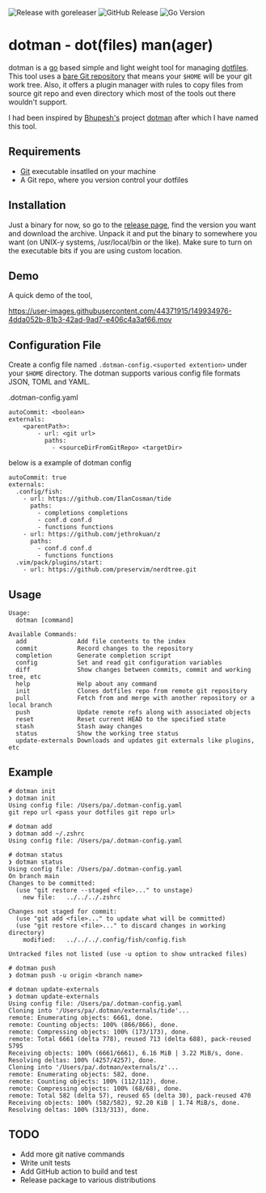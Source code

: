 ![Release with goreleaser](https://img.shields.io/github/workflow/status/pa/dotman/Release%20with%20goreleaser?label=Release%20with%20goreleaser&logo=GitHub&style=for-the-badge)
![GitHub Release](https://img.shields.io/github/v/release/pa/dotman?label=dotman%20release&logo=GitHub&style=for-the-badge)
![Go Version](https://img.shields.io/github/go-mod/go-version/pa/dotman?label=go%20version&logo=go&style=for-the-badge)

# dotman - dot(files) man(ager)

dotman is a [go](https://go.dev/) based simple and light weight tool for managing [dotfiles](https://en.wikipedia.org/wiki/Hidden_file_and_hidden_directory). This tool uses a [bare Git repository](https://www.atlassian.com/git/tutorials/dotfiles) that means your `$HOME` will be your git work tree. Also, it offers a plugin manager with rules to copy files from source git repo and even directory which most of the tools out there wouldn't support.

I had been inspired by [Bhupesh's](https://github.com/Bhupesh-V) project [dotman](https://github.com/Bhupesh-V/dotman) after which I have named this tool.

## Requirements
- [Git](https://git-scm.com/) executable insatlled on your machine
- A Git repo, where you version control your dotfiles

## Installation

Just a binary for now, so go to the [release page](https://github.com/pa/dotman/releases), find the version you want and download the archive. Unpack it and put the binary to somewhere you want (on UNIX-y systems, /usr/local/bin or the like). Make sure to turn on the executable bits if you are using custom location.

## Demo
A quick demo of the tool,

https://user-images.githubusercontent.com/44371915/149934976-4dda052b-81b3-42ad-9ad7-e406c4a3af66.mov

## Configuration File
Create a config file named `.dotman-config.<suported extention>` under your `$HOME` directory. The dotman supports various config file formats JSON, TOML and YAML.

.dotman-config.yaml
```
autoCommit: <boolean>
externals:
    <parentPath>:
        - url: <git url>
          paths:
            - <sourceDirFromGitRepo> <targetDir>
```

below is a example of dotman config

```
autoCommit: true
externals:
  .config/fish:
    - url: https://github.com/IlanCosman/tide
      paths:
        - completions completions
        - conf.d conf.d
        - functions functions
    - url: https://github.com/jethrokuan/z
      paths:
        - conf.d conf.d
        - functions functions
  .vim/pack/plugins/start:
    - url: https://github.com/preservim/nerdtree.git
```

## Usage

```
Usage:
  dotman [command]

Available Commands:
  add              Add file contents to the index
  commit           Record changes to the repository
  completion       Generate completion script
  config           Set and read git configuration variables
  diff             Show changes between commits, commit and working tree, etc
  help             Help about any command
  init             Clones dotfiles repo from remote git repository
  pull             Fetch from and merge with another repository or a local branch
  push             Update remote refs along with associated objects
  reset            Reset current HEAD to the specified state
  stash            Stash away changes
  status           Show the working tree status
  update-externals Downloads and updates git externals like plugins, etc
  ```

## Example
```
# dotman init
❯ dotman init
Using config file: /Users/pa/.dotman-config.yaml
git repo url <pass your dotfiles git repo url>

# dotman add
❯ dotman add ~/.zshrc
Using config file: /Users/pa/.dotman-config.yaml

# dotman status
❯ dotman status
Using config file: /Users/pa/.dotman-config.yaml
On branch main
Changes to be committed:
  (use "git restore --staged <file>..." to unstage)
	new file:   ../../../.zshrc

Changes not staged for commit:
  (use "git add <file>..." to update what will be committed)
  (use "git restore <file>..." to discard changes in working directory)
	modified:   ../../../.config/fish/config.fish

Untracked files not listed (use -u option to show untracked files)

# dotman push
❯ dotman push -u origin <branch name>

# dotman update-externals
❯ dotman update-externals
Using config file: /Users/pa/.dotman-config.yaml
Cloning into '/Users/pa/.dotman/externals/tide'...
remote: Enumerating objects: 6661, done.
remote: Counting objects: 100% (866/866), done.
remote: Compressing objects: 100% (173/173), done.
remote: Total 6661 (delta 778), reused 713 (delta 688), pack-reused 5795
Receiving objects: 100% (6661/6661), 6.16 MiB | 3.22 MiB/s, done.
Resolving deltas: 100% (4257/4257), done.
Cloning into '/Users/pa/.dotman/externals/z'...
remote: Enumerating objects: 582, done.
remote: Counting objects: 100% (112/112), done.
remote: Compressing objects: 100% (68/68), done.
remote: Total 582 (delta 57), reused 65 (delta 30), pack-reused 470
Receiving objects: 100% (582/582), 92.20 KiB | 1.74 MiB/s, done.
Resolving deltas: 100% (313/313), done.
```


## TODO
- Add more git native commands
- Write unit tests
- Add GitHub action to build and test
- Release package to various distributions
